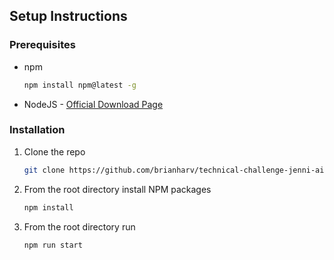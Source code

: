 ## Setup Instructions

### Prerequisites

- npm
  ```sh
  npm install npm@latest -g
  ```
- NodeJS - [Official Download Page](https://nodejs.org/en/download)

### Installation

1. Clone the repo
   ```sh
   git clone https://github.com/brianharv/technical-challenge-jenni-ai.git
   ```
2. From the root directory install NPM packages
   ```sh
   npm install
   ```
3. From the root directory run
   ```sh
   npm run start
   ```
